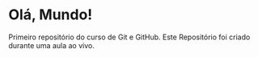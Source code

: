 # Olá, Mundo!

Primeiro repositório do curso de Git e GitHub. Este Repositório foi criado durante uma aula ao vivo.
